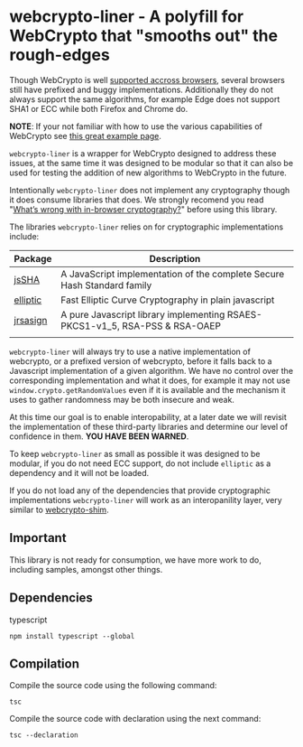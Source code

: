 # webcrypto-liner - A polyfill for WebCrypto that "smooths out" the rough-edges

Though WebCrypto is well [supported accross browsers](http://caniuse.com/cryptography), several browsers still have prefixed and buggy implementations. Additionally they do not always support the same algorithms, for example Edge does not support SHA1 or ECC while both Firefox and Chrome do. 

**NOTE**: If your not familiar with how to use the various capabilities of WebCrypto see [this great example  page](https://github.com/diafygi/webcrypto-examples).

`webcrypto-liner` is a wrapper for WebCrypto designed to address these issues, at the same time it was designed to be modular so that it can also be used for testing the addition of new algorithms to WebCrypto in the future.

Intentionally `webcrypto-liner` does not implement any cryptography though it does consume libraries that does. We strongly recomend you read "[What’s wrong with in-browser cryptography?](https://tonyarcieri.com/whats-wrong-with-webcrypto)" before using this library.

The libraries `webcrypto-liner` relies on for cryptographic implementations include:

| Package                                         | Description                                                                 |
|-------------------------------------------------|-----------------------------------------------------------------------------|
| [jsSHA](https://github.com/Caligatio/jsSHA)     | A JavaScript implementation of the complete Secure Hash Standard family     |
| [elliptic](https://github.com/indutny/elliptic) | Fast Elliptic Curve Cryptography in plain javascript                        |
| [jrsasign](https://kjur.github.io/jsrsasign/)   | A pure Javascript library implementing RSAES-PKCS1-v1_5, RSA-PSS & RSA-OAEP |
|                                                 |                                                                             |

`webcrypto-liner` will always try to use a native implementation of webcrypto, or a prefixed version of webcrypto, before it falls back to a Javascript implementation of a given algorithm. We have no control over the corresponding implementation and what it does, for example it may not use `window.crypto.getRandomValues` even if it is available and the mechanism it uses to gather randomness may be both insecure and weak.

At this time our goal is to enable interopability, at a later date we will revisit the implementation of these third-party libraries and determine our level of confidence in them. **YOU HAVE BEEN WARNED**.

To keep `webcrypto-liner` as small as possible it was designed to be modular, if you do not need ECC support, do not include `elliptic` as a dependency and it will not be loaded.

If you do not load any of the dependencies that provide cryptographic implementations `webcrypto-liner` will work as an interopanility layer, very similar to [webcrypto-shim](https://github.com/vibornoff/webcrypto-shim).

## Important
This library is not ready for consumption, we have more work to do, including samples, amongst other things.

## Dependencies
typescript
```
npm install typescript --global
```

## Compilation 
Compile the source code using the following command:
```
tsc
```
Compile the source code with declaration using the next command:
```
tsc --declaration
```
